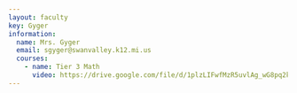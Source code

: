 ```yaml
---
layout: faculty
key: Gyger
information:
  name: Mrs. Gyger
  email: sgyger@swanvalley.k12.mi.us
  courses:
    - name: Tier 3 Math
      video: https://drive.google.com/file/d/1plzLIFwfMzR5uvlAg_wG8pq2k7IxYXv5/preview
---
```

